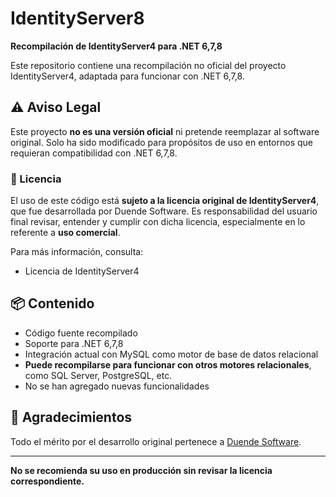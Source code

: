 # IdentityServer8

**Recompilación de IdentityServer4 para .NET 6,7,8**

Este repositorio contiene una recompilación no oficial del proyecto IdentityServer4, adaptada para funcionar con .NET 6,7,8.

## ⚠️ Aviso Legal

Este proyecto **no es una versión oficial** ni pretende reemplazar al software original. Solo ha sido modificado para propósitos de uso en entornos que requieran compatibilidad con .NET 6,7,8.

### 📝 Licencia

El uso de este código está **sujeto a la licencia original de IdentityServer4**, que fue desarrollada por Duende Software. Es responsabilidad del usuario final revisar, entender y cumplir con dicha licencia, especialmente en lo referente a **uso comercial**.

Para más información, consulta:
- Licencia de IdentityServer4

## 📦 Contenido

- Código fuente recompilado
- Soporte para .NET 6,7,8
- Integración actual con MySQL como motor de base de datos relacional
- **Puede recompilarse para funcionar con otros motores relacionales**, como SQL Server, PostgreSQL, etc.
- No se han agregado nuevas funcionalidades

## 🤝 Agradecimientos

Todo el mérito por el desarrollo original pertenece a [Duende Software](https://duendesoftware.com/).

---

**No se recomienda su uso en producción sin revisar la licencia correspondiente.**
